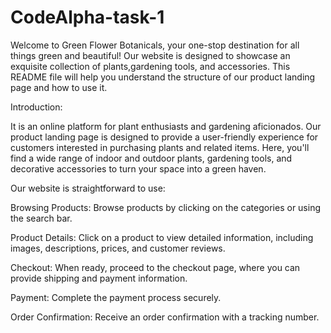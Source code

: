 # CodeAlpha-task-1

Welcome to Green Flower Botanicals, your one-stop destination for all things green and beautiful!
Our website is designed to showcase an exquisite collection of plants,gardening tools, and accessories.
This README file will help you understand the structure of our product landing page and how to use it.

Introduction:

It is an online platform for plant enthusiasts and gardening aficionados.
Our product landing page is designed to provide a user-friendly experience for customers interested in purchasing plants and related items.
Here, you'll find a wide range of indoor and outdoor plants, gardening tools, and decorative accessories to turn your space into a green haven.

Our website is straightforward to use:

Browsing Products: Browse products by clicking on the categories or using the search bar.

Product Details: Click on a product to view detailed information, including images, descriptions, prices, and customer reviews.

Checkout: When ready, proceed to the checkout page, where you can provide shipping and payment information.

Payment: Complete the payment process securely.

Order Confirmation: Receive an order confirmation with a tracking number.
